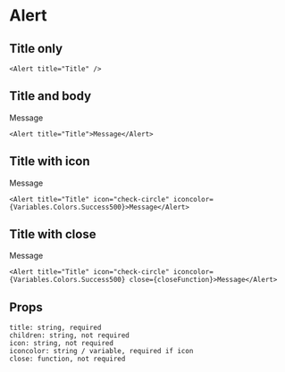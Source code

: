 # Alert

## Title only

<Alert title="Title" />

```
<Alert title="Title" />
```

## Title and body

<Alert title="Title">Message</Alert>

```
<Alert title="Title">Message</Alert>
```

## Title with icon

<Alert title="Title" icon="check-circle" iconcolor="rgb(9,129,74)">Message</Alert>

```
<Alert title="Title" icon="check-circle" iconcolor={Variables.Colors.Success500}>Message</Alert>
```

## Title with close

<Alert title="Title" icon="check-circle" iconcolor="rgb(9,129,74)" close>Message</Alert>

```
<Alert title="Title" icon="check-circle" iconcolor={Variables.Colors.Success500} close={closeFunction}>Message</Alert>
```

## Props

```
title: string, required
children: string, not required
icon: string, not required
iconcolor: string / variable, required if icon
close: function, not required
```